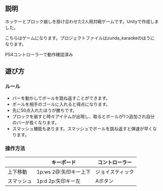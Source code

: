 ## 説明

ホッケーとブロック崩しを掛け合わせた2人用対戦ゲームです。Unityで作成しました。

こちらはゲームになります。プロジェクトファイルはzunda_karaokeのほうになります。

PS4コントローラーで動作確認済み

## 遊び方

### ルール

* バーを動かしてボールを跳ね返すことができます。
* ボールを相手のゴールに入れると得点になります。
* 先に50点入れたほうが勝ちです。
* ブロックを崩すと時々アイテムが出現し、取るとボールが1つ追加され自分のバーが長くなります。
* スマッシュ機能もあります。スマッシュでボールを跳ね返すと弾速が早くなります。

### 操作方法

| | キーボード | コントローラー |
| ---- | ---- | ---- |
| 上下移動 | 1p:ws 2@:矢印キー上下 | ジョイスティック |
| スマッシュ | 1p:d 2p:矢印キー左 | Aボタン |